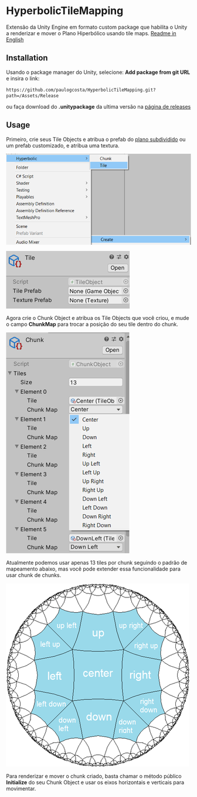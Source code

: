 # HyperbolicTileMapping
Extensão da Unity Engine em formato custom package que habilita o Unity a renderizar e mover o Plano Hiperbólico usando tile maps.
[Readme in English](README.md)

## Installation
Usando o package manager do Unity, selecione: **Add package from git URL** e insira o link:
```
https://github.com/paulogcosta/HyperbolicTileMapping.git?path=/Assets/Release
```
ou faça download do **.unitypackage** da ultima versão na [página de releases](https://github.com/paulogcosta/HyperbolicTileMapping/releases/tag/1.0.0)

## Usage
Primeiro, crie seus Tile Objects e atribua o prefab do [plano subdividido](https://github.com/paulogcosta/HyperbolicTileMapping/blob/main/Assets/Release/Resources/Prefabs/5SubvidisionSquareTile.prefab) ou um prefab customizado, e atribua uma textura.

![creating tile object](https://github.com/paulogcosta/HyperbolicTileMapping/blob/main/Assets/GitHub/create-tile.png)

![assign prefab and texture](https://github.com/paulogcosta/HyperbolicTileMapping/blob/main/Assets/GitHub/tile-object.png)

Agora crie o Chunk Object  e atribua os Tile Objects que você criou, e mude o campo **ChunkMap** para trocar a posição do seu tile dentro do chunk.

![creating chunk object](https://github.com/paulogcosta/HyperbolicTileMapping/blob/main/Assets/GitHub/chunk-object.png)

Atualmente podemos usar apenas 13 tiles por chunk seguindo o padrão de mapeamento abaixo, mas você pode extender essa funcionalidade para usar chunk de chunks.

![chunk pattern](https://github.com/paulogcosta/HyperbolicTileMapping/blob/main/Assets/GitHub/chunk-map.png)

Para renderizar e mover o chunk criado, basta chamar o método público **Initialize** do seu Chunk Object e usar os eixos horizontais e verticais para movimentar.
